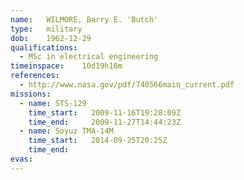 ```yaml
---
name:	WILMORE, Barry E. 'Butch'
type:	military
dob:	1962-12-29
qualifications:
  - MSc in electrical engineering
timeinspace:	10d19h16m
references:
  - http://www.nasa.gov/pdf/740566main_current.pdf
missions:
  - name: STS-129
    time_start:   2009-11-16T19:28:09Z
    time_end:     2009-11-27T14:44:23Z
  - name: Soyuz TMA-14M
    time_start:   2014-09-25T20:25Z
    time_end:     
evas:
---
```

